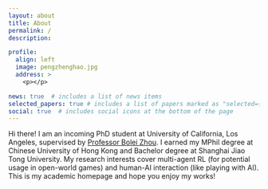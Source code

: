 ```yaml
---
layout: about
title: About
permalink: /
description: 

profile:
  align: left
  image: pengzhenghao.jpg
  address: >
    <p></p>

news: true  # includes a list of news items
selected_papers: true # includes a list of papers marked as "selected={true}"
social: true  # includes social icons at the bottom of the page
---
```


Hi there! I am an incoming PhD student at University of California, Los Angeles, supervised by [Professor Bolei Zhou](https://boleizhou.github.io).
I earned my MPhil degree at Chinese University of Hong Kong and Bachelor degree at Shanghai Jiao Tong University. 
My research interests cover multi-agent RL (for potential usage in open-world games) and human-AI interaction (like playing with AI). 
This is my academic homepage and hope you enjoy my works!